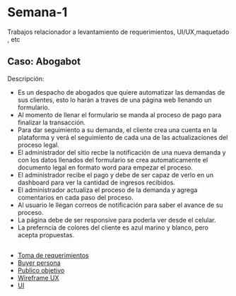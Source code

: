 # Semana-1
Trabajos relacionador a levantamiento de requerimientos, UI/UX,maquetado , etc 

## **Caso: Abogabot**<br>
Descripción:<br>
- Es un despacho de abogados que quiere automatizar las demandas de sus clientes, esto lo harán a traves de una página web llenando un formulario.
- Al momento de llenar el formulario se manda al proceso de pago para finalizar la transacción.
- Para dar seguimiento a su demanda, el cliente crea una cuenta en la plataforma y verá el seguimiento de cada una de las actualizaciones del proceso legal.
- El administrador del sitio recbe la notificación de una nueva demanda y con los datos llenados del formulario se crea automaticamente el documento  legal en formato word para empezar el proceso.
- El administrador recibe el pago y debe de ser capaz de verlo en un dashboard para ver la cantidad de ingresos recibidos.
- El administrador actualiza el proceso de la demanda y agrega comentarios en cada paso del proceso.
- Al usuario le llegan correos de notificación para saber el avance de su proceso.
- La página debe de ser responsive para poderla ver desde el celular.
- La preferncia de colores del cliente es azul marino y blanco, pero acepta propuestas.

##  
- [Toma de requerimientos](./1.-requerimientos.pdf)
- [Buyer persona](./2.-buyerPersona.pdf)
- [Publico objetivo](./3.-publicoObjetivo.pdf)
- [Wireframe UX](./4.-wireframe.md)
- [UI](./5.-UI.md)
